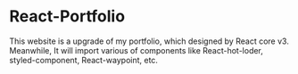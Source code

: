 # React-Portfolio
This website is a upgrade of my portfolio, which designed by React core v3. Meanwhile, It will import various of components like React-hot-loder, styled-component, React-waypoint, etc.
